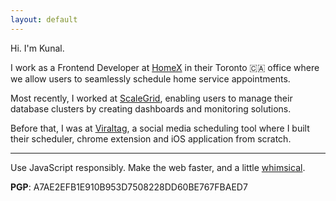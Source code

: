 ```yaml
---
layout: default
---
```


Hi. I'm Kunal.

I work as a Frontend Developer at [HomeX][homex] in their Toronto 🇨🇦 office where we allow users to seamlessly schedule home service appointments.

Most recently, I worked at [ScaleGrid][scalegrid], enabling users to manage their database clusters by creating dashboards and monitoring solutions.

Before that, I was at [Viraltag][viraltag], a social media scheduling tool where I built their scheduler, chrome extension and iOS application from scratch.

<hr />

Use JavaScript responsibly. Make the web faster, and a little [whimsical](/404).

**PGP**: A7AE2EFB1E910B953D7508228DD60BE767FBAED7

[homex]: https://homex.com/
[scalegrid]: https://scalegrid.io
[viraltag]: https://www.viraltag.com/
[viraltag-chrome-extension]: https://chrome.google.com/webstore/detail/viraltag/jgalnfddmdhldmolecmlopbabjbngoka?hl=en
